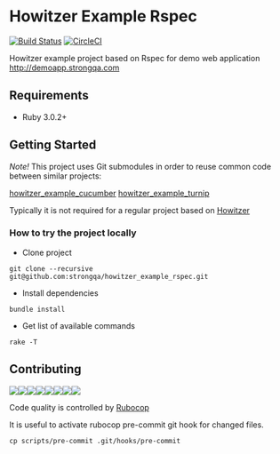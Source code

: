Howitzer Example Rspec
=======================

[![Build Status](https://travis-ci.org/strongqa/howitzer_example_rspec.svg?branch=master)][travis]
[![CircleCI](https://circleci.com/gh/strongqa/howitzer_example_rspec.svg?style=svg&circle-token=15ab6b1e7f4e9f9abc2e61b95e6a3cdc7d6655b7)](https://circleci.com/gh/strongqa/howitzer_example_rspec)

[travis]: https://travis-ci.org/strongqa/howitzer_example_rspec

Howitzer example project based on Rspec for demo web application http://demoapp.strongqa.com

## Requirements

- Ruby 3.0.2+

## Getting Started

*Note!* This project uses Git submodules in order to reuse common code between similar projects:

[howitzer_example_cucumber](https://github.com/strongqa/howitzer_example_cucumber)
[howitzer_example_turnip](https://github.com/strongqa/howitzer_example_turnip)

Typically it is not required for a regular project based on [Howitzer](https://github.com/strongqa/howitzer)

### How to try the project locally

- Clone project

```
git clone --recursive git@github.com:strongqa/howitzer_example_rspec.git
```

- Install dependencies

```
bundle install
```

- Get list of available commands

```
rake -T
```

## Contributing

[![](https://sourcerer.io/fame/romikoops/strongqa/howitzer_example_rspec/images/0)](https://sourcerer.io/fame/romikoops/strongqa/howitzer_example_rspec/links/0)[![](https://sourcerer.io/fame/romikoops/strongqa/howitzer_example_rspec/images/1)](https://sourcerer.io/fame/romikoops/strongqa/howitzer_example_rspec/links/1)[![](https://sourcerer.io/fame/romikoops/strongqa/howitzer_example_rspec/images/2)](https://sourcerer.io/fame/romikoops/strongqa/howitzer_example_rspec/links/2)[![](https://sourcerer.io/fame/romikoops/strongqa/howitzer_example_rspec/images/3)](https://sourcerer.io/fame/romikoops/strongqa/howitzer_example_rspec/links/3)[![](https://sourcerer.io/fame/romikoops/strongqa/howitzer_example_rspec/images/4)](https://sourcerer.io/fame/romikoops/strongqa/howitzer_example_rspec/links/4)[![](https://sourcerer.io/fame/romikoops/strongqa/howitzer_example_rspec/images/5)](https://sourcerer.io/fame/romikoops/strongqa/howitzer_example_rspec/links/5)[![](https://sourcerer.io/fame/romikoops/strongqa/howitzer_example_rspec/images/6)](https://sourcerer.io/fame/romikoops/strongqa/howitzer_example_rspec/links/6)[![](https://sourcerer.io/fame/romikoops/strongqa/howitzer_example_rspec/images/7)](https://sourcerer.io/fame/romikoops/strongqa/howitzer_example_rspec/links/7)

Code quality is controlled by [Rubocop](https://github.com/bbatsov/rubocop)

It is useful to activate rubocop pre-commit git hook for changed files.

```
cp scripts/pre-commit .git/hooks/pre-commit
```
